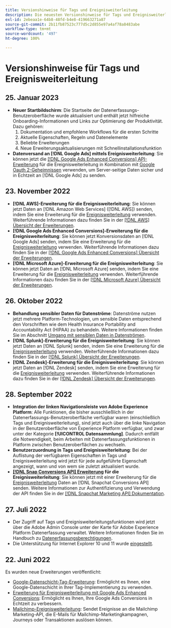 ```yaml
---
title: Versionshinweise für Tags und Ereignisweiterleitung
description: Die neuesten Versionshinweise für Tags und Ereignisweiterleitung in Adobe Experience Platform.
exl-id: 2ebeaa1e-64b8-48fd-b4e8-419663271a87
source-git-commit: 2b11fb87523c777d5c2d855e97a4af78a8483abe
workflow-type: tm+mt
source-wordcount: '497'
ht-degree: 100%

---
```


# Versionshinweise für Tags und Ereignisweiterleitung

## 25. Januar 2023

* **Neuer Startbildschirm**: Die Startseite der Datenerfassungs-Benutzeroberfläche wurde aktualisiert und enthält jetzt hilfreiche Onboarding-Informationen und Links zur Optimierung der Produktivität. Dazu gehören:
   1. Dokumentation und empfohlene Workflows für die ersten Schritte
   1. Aktuelle Eigenschaften, Regeln und Datenelemente
   1. Beliebte Erweiterungen
   1. Neue Erweiterungsaktualisierungen mit Schnellinstallationsfunktion
* **Datenversand an [!DNL Google Ads] mittels Ereignisweiterleitung**: Sie können jetzt die [[!DNL Google Ads Enhanced Conversions] API-Erweiterung](../extensions/server/google-ads-enhanced-conversions/overview.md) für die Ereignisweiterleitung in Kombination mit [Google Oauth 2-Geheimnissen](../ui/event-forwarding/secrets.md#google-oauth2) verwenden, um Server-seitige Daten sicher und in Echtzeit an [!DNL Google Ads] zu senden.

## 23. November 2022

* **[!DNL AWS]-Erweiterung für die Ereignisweiterleitung**: Sie können jetzt Daten an [!DNL Amazon Web Services] ([!DNL AWS]) senden, indem Sie eine Erweiterung für die [Ereignisweiterleitung](../../tags/ui/event-forwarding/overview.md) verwenden. Weiterführende Informationen dazu finden Sie in der [[!DNL AWS] Übersicht der Erweiterungen](../../tags/extensions/server/aws/overview.md).
* **[!DNL Google Ads Enhanced Conversions]-Erweiterung für die Ereignisweiterleitung**: Sie können jetzt Konversionsdaten an [!DNL Google Ads] senden, indem Sie eine Erweiterung für die [Ereignisweiterleitung](../../tags/ui/event-forwarding/overview.md) verwenden. Weiterführende Informationen dazu finden Sie in der [[!DNL Google Ads Enhanced Conversions] Übersicht der Erweiterungen](../../tags/extensions/server/google-ads-enhanced-conversions/overview.md).
* **[!DNL Microsoft Azure]-Erweiterung für die Ereignisweiterleitung**: Sie können jetzt Daten an [!DNL Microsoft Azure] senden, indem Sie eine Erweiterung für die [Ereignisweiterleitung](../../tags/ui/event-forwarding/overview.md) verwenden. Weiterführende Informationen dazu finden Sie in der [[!DNL Microsoft Azure] Übersicht der Erweiterungen](../../tags/extensions/server/azure/overview.md).

## 26. Oktober 2022

* **Behandlung sensibler Daten für Datenströme**: Datenströme nutzen jetzt mehrere Platform-Technologien, um sensible Daten entsprechend den Vorschriften wie dem Health Insurance Portability and Accountability Act (HIPAA) zu behandeln. Weitere Informationen finden Sie im Abschnitt [Umgang mit sensiblen Daten in Datenströmen](../../edge/datastreams/overview.md#sensitive).
* **[!DNL Splunk]-Erweiterung für die Ereignisweiterleitung**: Sie können jetzt Daten an [!DNL Splunk] senden, indem Sie eine Erweiterung für die [Ereignisweiterleitung](../ui/event-forwarding/overview.md) verwenden. Weiterführende Informationen dazu finden Sie in der [[!DNL Splunk] Übersicht der Erweiterungen](../extensions/server/splunk/overview.md).
* **[!DNL Zendesk]-Erweiterung für die Ereignisweiterleitung**: Sie können jetzt Daten an [!DNL Zendesk] senden, indem Sie eine Erweiterung für die [Ereignisweiterleitung](../ui/event-forwarding/overview.md) verwenden. Weiterführende Informationen dazu finden Sie in der [[!DNL Zendesk] Übersicht der Erweiterungen](../extensions/server/zendesk/overview.md).

## 28. September 2022

* **Integration der linken Navigationsleiste von Adobe Experience Platform**: Alle Funktionen, die bisher ausschließlich in der Datenerfassungs-Benutzeroberfläche verfügbar waren (einschließlich Tags und Ereignisweiterleitung), sind jetzt auch über die linke Navigation in der Benutzeroberfläche von Experience Platform verfügbar, und zwar unter der Kategorie **[!UICONTROL Datensammlung]**. Dadurch entfällt die Notwendigkeit, beim Arbeiten mit Datenerfassungsfunktionen in Platform zwischen Benutzeroberflächen zu wechseln.
* **Benutzerzuordnung in Tags und Ereignisweiterleitung**: Bei der Auflistung der verfügbaren Eigenschaften in Tags und Ereignisweiterleitung wird jetzt für jede aufgeführte Eigenschaft angezeigt, wann und von wem sie zuletzt aktualisiert wurde.
* **[[!DNL Snap Conversions API] Erweiterung](https://exchange.adobe.com/apps/ec/108550) für die Ereignisweiterleitung**: Sie können jetzt mit einer Erweiterung für die [Ereignisweiterleitung](../../tags/ui/event-forwarding/overview.md) Daten an [!DNL Snapchat Conversions API] senden. Weitere Informationen zur Authentifizierung und Verwendung der API finden Sie in der [[!DNL Snapchat Marketing API] Dokumentation](https://marketingapi.snapchat.com/docs/conversion.html).

## 27. Juli 2022

* Der Zugriff auf Tags und Ereignisweiterleitungsfunktionen wird jetzt über die Adobe Admin Console unter der Karte für Adobe Experience Platform Datenerfassung verwaltet. Weitere Informationen finden Sie im Handbuch zu [Datenerfassungsberechtigungen](../../collection/permissions.md).
* Die Unterstützung für Internet Explorer 10 und 11 wurde [eingestellt](../ie-deprecation.md).

## 22. Juni 2022

Es wurden neue Erweiterungen veröffentlicht:

* [Google-Datenschicht-Tag-Erweiterung](../extensions/client/google-data-layer/overview.md): Ermöglicht es Ihnen, eine Google-Datenschicht in Ihrer Tag-Implementierung zu verwenden.
* [Erweiterung für Ereignisweiterleitung mit Google Ads Enhanced Conversions](https://partners.adobe.com/exchangeprogram/experiencecloud/exchange.details.108630.html): Ermöglicht es Ihnen, Ihre Google Ads Conversions in Echtzeit zu verbessern.
* [Mailchimp-Ereignisweiterleitung](../extensions/server/mailchimp/overview.md): Sendet Ereignisse an die Mailchimp Marketing-API, die E-Mails für Mailchimp-Marketingkampagnen, Journeys oder Transaktionen auslösen können.